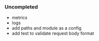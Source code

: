 ### Uncompleted
- metrics
- logs
- add paths and module as a config
- add test to validate request body format
